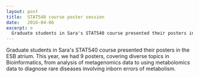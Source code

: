```yaml
---
layout: post
title:  STAT540 course poster session
date:   2016-04-06
excerpt: >
  Graduate students in Sara's STAT540 course presented their posters in the ESB atrium. This year, we had 9 posters, covering diverse topics in Bioinformatics, from analysis of metagenomics data to using metabolomics data to diagnose rare diseases involving inborn errors of metabolism.
---
```


  Graduate students in Sara's STAT540 course presented their posters in the ESB atrium. This year, we had 9 posters, covering diverse topics in Bioinformatics, from analysis of metagenomics data to using metabolomics data to diagnose rare diseases involving inborn errors of metabolism.
